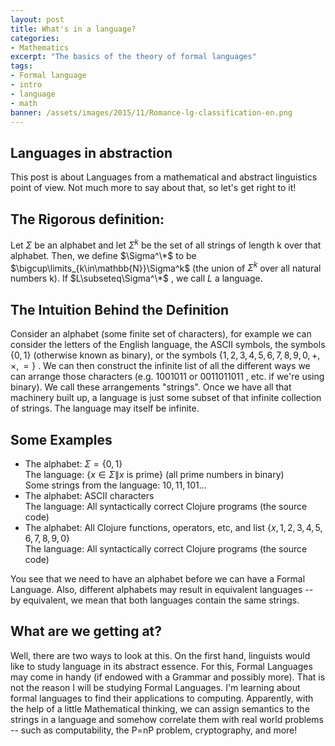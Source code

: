```yaml
---
layout: post
title: What's in a language?
categories:
- Mathematics
excerpt: "The basics of the theory of formal languages"
tags:
- Formal language
- intro
- language
- math
banner: /assets/images/2015/11/Romance-lg-classification-en.png
---
```


## Languages in abstraction

This post is about Languages from a mathematical and abstract linguistics point of view. Not much more to say about that, so let's get right to it!

<!-- more -->

## The Rigorous definition:

Let $\Sigma$  be an alphabet and let $\Sigma^k$  be the set of all strings of length k over that alphabet. Then, we define $\Sigma^\*$  to be $\bigcup\limits_{k\in\mathbb{N}}\Sigma^k$  (the union of $\Sigma^k$ over all natural numbers k). If $L\subseteq\Sigma^\*$ , we call $L$  a language.


## The Intuition Behind the Definition

Consider an alphabet (some finite set of characters), for example we can consider the letters of the English language, the ASCII symbols, the symbols $\{0, 1\}$  (otherwise known as binary), or the symbols $\{1, 2, 3, 4, 5, 6, 7, 8, 9, 0, +, \times , =\}$ . We can then construct the infinite list of all the different ways we can arrange those characters (e.g. $1001011$  or $0011011011$ , etc. if we're using binary). We call these arrangements "strings". Once we have all that machinery built up, a language is just some subset of that infinite collection of strings. The language may itself be infinite.


## Some Examples

- The alphabet: $\Sigma=\{0, 1\}$ <br />
The language: $\{x\in\Sigma\|x \text{ is prime}\}$  (all prime numbers in binary)<br />
Some strings from the language: $10, 11, 101...$
- The alphabet: ASCII characters<br />
The language: All syntactically correct Clojure programs (the source code)
- The alphabet: All Clojure functions, operators, etc, and list $\{x, 1, 2, 3, 4, 5, 6, 7, 8, 9, 0\}$ <br />
The language: All syntactically correct Clojure programs (the source code)

You see that we need to have an alphabet before we can have a Formal Language. Also, different alphabets may result in equivalent languages -- by equivalent, we mean that both languages contain the same strings.


## What are we getting at?

Well, there are two ways to look at this. On the first hand, linguists would like to study language in its abstract essence. For this, Formal Languages may come in handy (if endowed with a Grammar and possibly more). That is not the reason I will be studying Formal Languages. I'm learning about formal languages to find their applications to computing.
Apparently, with the help of a little Mathematical thinking, we can assign semantics to the strings in a language and somehow correlate them with real world problems -- such as computability, the P=nP problem, cryptography, and more!
